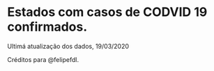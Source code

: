 # Estados com casos de CODVID 19 confirmados. 

 Ultimá atualização dos dados, 19/03/2020

 Créditos para @felipefdl.
